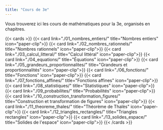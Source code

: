 ```yaml
---
title: "Cours de 3e"
---
```

Vous trouverez ici les cours de mathématiques pour la 3e, organisés en chapitres.

{{< cards >}}
  {{< card link="./01_nombres_entiers/" title="Nombres entiers" icon="paper-clip">}}
  {{< card link="./02_nombres_rationnels/" title="Nombres rationnels" icon="paper-clip">}}
  {{< card link="./03_calcul_litteral/" title="Calcul littéral" icon="paper-clip">}}
  {{< card link="./04_equations/" title="Équations" icon="paper-clip">}}
  {{< card link="./05_grandeurs_proportionnalites/" title="Grandeurs et proportionnalités" icon="paper-clip">}}
  {{< card link="./06_fonctions/" title="Fonctions" icon="paper-clip">}}
  {{< card link="./07_fonctions_affines/" title="Fonctions affines" icon="paper-clip">}}
  {{< card link="./08_statistiques/" title="Statistiques" icon="paper-clip">}}
  {{< card link="./09_probabilites/" title="Probabilités" icon="paper-clip">}}
  {{< card link="./10_construction_transformation_figures/" title="Construction et transformation de figures" icon="paper-clip">}}
  {{< card link="./11_theoreme_thales/" title="Théorème de Thalès" icon="paper-clip">}}
  {{< card link="./12_triangles_rectangles/" title="Triangles rectangles" icon="paper-clip">}}
  {{< card link="./13_solides_espace/" title="Solides de l'espace" icon="paper-clip">}}
{{< /cards >}}
